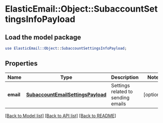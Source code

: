 # ElasticEmail::Object::SubaccountSettingsInfoPayload

## Load the model package
```perl
use ElasticEmail::Object::SubaccountSettingsInfoPayload;
```

## Properties
Name | Type | Description | Notes
------------ | ------------- | ------------- | -------------
**email** | [**SubaccountEmailSettingsPayload**](SubaccountEmailSettingsPayload.md) | Settings related to sending emails | [optional] 

[[Back to Model list]](../README.md#documentation-for-models) [[Back to API list]](../README.md#documentation-for-api-endpoints) [[Back to README]](../README.md)


